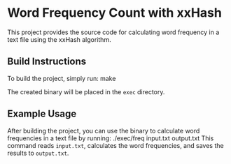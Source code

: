 # Word Frequency Count with xxHash

This project provides the source code for calculating word frequency in a text file using the xxHash algorithm.

## Build Instructions

To build the project, simply run:
make

The created binary will be placed in the `exec` directory.

## Example Usage

After building the project, you can use the binary to calculate word frequencies in a text file by running: 
  ./exec/freq input.txt output.txt
This command reads `input.txt`, calculates the word frequencies, and saves the results to `output.txt`.

